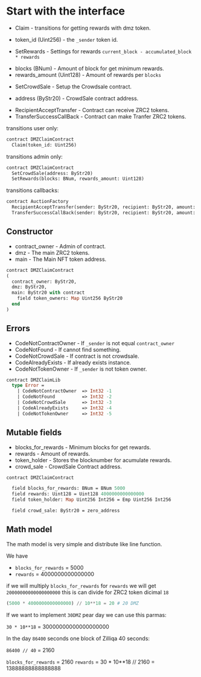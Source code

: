 # Start with the interface

 * Claim - transitions for getting rewards with dmz token.
  - token_id (Uint256) - the `_sender` token id.
 * SetRewards - Settings for rewards `current_block - accumulated_block * rewards`
  - blocks (BNum) - Amount of block for get minimum rewards.
  - rewards_amount (Uint128) - Amount of rewards per `blocks`
 * SetCrowdSale - Setup the Crowdsale contract.
  - address (ByStr20) - CrowdSale contract address.
 * RecipientAcceptTransfer - Contract can receive ZRC2 tokens.
 * TransferSuccessCallBack - Contract can make Tranfer ZRC2 tokens.

transitions user only:
```Ocaml
contract DMZClaimContract
  Claim(token_id: Uint256)
```

transitions admin only:
```Ocaml
contract DMZClaimContract
  SetCrowdSale(address: ByStr20)
  SetRewards(blocks: BNum, rewards_amount: Uint128)
```

transitions callbacks:
```Ocaml
contract AuctionFactory
  RecipientAcceptTransfer(sender: ByStr20, recipient: ByStr20, amount: Uint128)
  TransferSuccessCallBack(sender: ByStr20, recipient: ByStr20, amount: Uint128)
```

## Constructor

 * contract_owner - Admin of contract.
 * dmz - The main ZRC2 tokens.
 * main - The Main NFT token address.

```Ocaml
contract DMZClaimContract
(
  contract_owner: ByStr20,
  dmz: ByStr20,
  main: ByStr20 with contract
    field token_owners: Map Uint256 ByStr20
  end
)
```

## Errors

 * CodeNotContractOwner - If `_sender` is not equal `contract_owner`
 * CodeNotFound - If cannot find something.
 * CodeNotCrowdSale - If contract is not crowdsale.
 * CodeAlreadyExists - If already exists instance.
 * CodeNotTokenOwner - If `_sender` is not token owner.

```Ocaml
contract DMZClaimLib
  type Error =
    | CodeNotContractOwner  => Int32 -1
    | CodeNotFound          => Int32 -2
    | CodeNotCrowdSale      => Int32 -3
    | CodeAlreadyExists     => Int32 -4
    | CodeNotTokenOwner     => Int32 -5
```

## Mutable fields

 * blocks_for_rewards - Minimum blocks for get rewards.
 * rewards - Amount of rewards.
 * token_holder - Stores the blocknumber for acumulate rewards.
 * crowd_sale - CrowdSale Contract address.

```Ocaml
contract DMZClaimContract

  field blocks_for_rewards: BNum = BNum 5000
  field rewards: Uint128 = Uint128 4000000000000000
  field token_holder: Map Uint256 Int256 = Emp Uint256 Int256

  field crowd_sale: ByStr20 = zero_address
```

## Math model

The math model is very simple and distribute like line function.

We have
 * `blocks_for_rewards` = 5000
 * `rewards` = 4000000000000000

if we will multiply `blocks_for_rewards` for `rewards` we will get `20000000000000000000` this is can divide for ZRC2 token dicimal `18`

```python
(5000 * 4000000000000000) // 10**18 = 20 # 20 DMZ
```

If we want to implement `30DMZ` pear day we can use this parmas:

`30 * 10**18` = 30000000000000000000

In the day `86400` seconds one block of Zilliqa 40 seconds:

`86400 // 40` = 2160

`blocks_for_rewards` = 2160
`rewards` = 30 * 10**18 // 2160 = 13888888888888888
